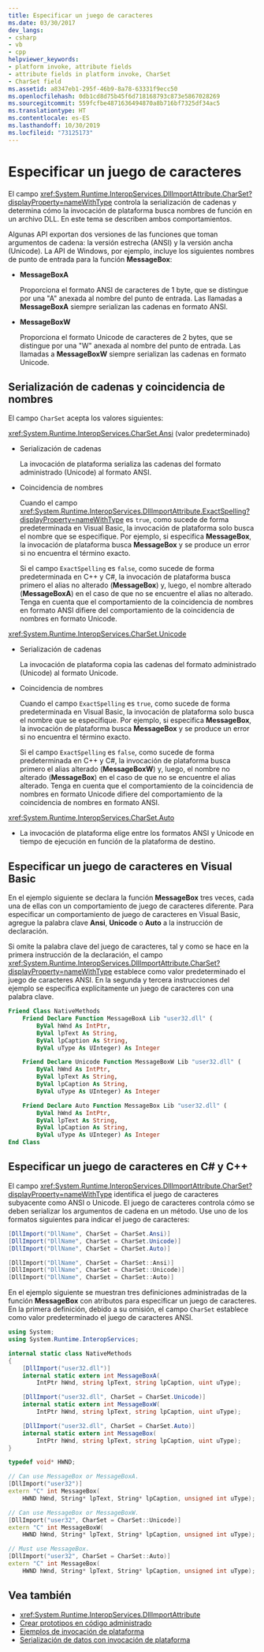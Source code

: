 ```yaml
---
title: Especificar un juego de caracteres
ms.date: 03/30/2017
dev_langs:
- csharp
- vb
- cpp
helpviewer_keywords:
- platform invoke, attribute fields
- attribute fields in platform invoke, CharSet
- CharSet field
ms.assetid: a8347eb1-295f-46b9-8a78-63331f9ecc50
ms.openlocfilehash: 0db1cd8d75b45f6d718168793c873e5867028269
ms.sourcegitcommit: 559fcfbe4871636494870a8b716bf7325df34ac5
ms.translationtype: HT
ms.contentlocale: es-ES
ms.lasthandoff: 10/30/2019
ms.locfileid: "73125173"
---
```

# <a name="specifying-a-character-set"></a>Especificar un juego de caracteres
El campo <xref:System.Runtime.InteropServices.DllImportAttribute.CharSet?displayProperty=nameWithType> controla la serialización de cadenas y determina cómo la invocación de plataforma busca nombres de función en un archivo DLL. En este tema se describen ambos comportamientos.  
  
 Algunas API exportan dos versiones de las funciones que toman argumentos de cadena: la versión estrecha (ANSI) y la versión ancha (Unicode). La API de Windows, por ejemplo, incluye los siguientes nombres de punto de entrada para la función **MessageBox**:  
  
- **MessageBoxA**  
  
     Proporciona el formato ANSI de caracteres de 1 byte, que se distingue por una "A" anexada al nombre del punto de entrada. Las llamadas a **MessageBoxA** siempre serializan las cadenas en formato ANSI.  
  
- **MessageBoxW**  
  
     Proporciona el formato Unicode de caracteres de 2 bytes, que se distingue por una "W" anexada al nombre del punto de entrada. Las llamadas a **MessageBoxW** siempre serializan las cadenas en formato Unicode.  
  
## <a name="string-marshaling-and-name-matching"></a>Serialización de cadenas y coincidencia de nombres  
 El campo `CharSet` acepta los valores siguientes:  
  
 <xref:System.Runtime.InteropServices.CharSet.Ansi> (valor predeterminado)  
  
- Serialización de cadenas  
  
     La invocación de plataforma serializa las cadenas del formato administrado (Unicode) al formato ANSI.  
  
- Coincidencia de nombres  
  
     Cuando el campo <xref:System.Runtime.InteropServices.DllImportAttribute.ExactSpelling?displayProperty=nameWithType> es `true`, como sucede de forma predeterminada en Visual Basic, la invocación de plataforma solo busca el nombre que se especifique. Por ejemplo, si especifica **MessageBox**, la invocación de plataforma busca **MessageBox** y se produce un error si no encuentra el término exacto.  
  
     Si el campo `ExactSpelling` es `false`, como sucede de forma predeterminada en C++ y C#, la invocación de plataforma busca primero el alias no alterado (**MessageBox**) y, luego, el nombre alterado (**MessageBoxA**) en el caso de que no se encuentre el alias no alterado. Tenga en cuenta que el comportamiento de la coincidencia de nombres en formato ANSI difiere del comportamiento de la coincidencia de nombres en formato Unicode.  
  
 <xref:System.Runtime.InteropServices.CharSet.Unicode>  
  
- Serialización de cadenas  
  
     La invocación de plataforma copia las cadenas del formato administrado (Unicode) al formato Unicode.  
  
- Coincidencia de nombres  
  
     Cuando el campo `ExactSpelling` es `true`, como sucede de forma predeterminada en Visual Basic, la invocación de plataforma solo busca el nombre que se especifique. Por ejemplo, si especifica **MessageBox**, la invocación de plataforma busca **MessageBox** y se produce un error si no encuentra el término exacto.  
  
     Si el campo `ExactSpelling` es `false`, como sucede de forma predeterminada en C++ y C#, la invocación de plataforma busca primero el alias alterado (**MessageBoxW**) y, luego, el nombre no alterado (**MessageBox**) en el caso de que no se encuentre el alias alterado. Tenga en cuenta que el comportamiento de la coincidencia de nombres en formato Unicode difiere del comportamiento de la coincidencia de nombres en formato ANSI.  
  
 <xref:System.Runtime.InteropServices.CharSet.Auto>  
  
- La invocación de plataforma elige entre los formatos ANSI y Unicode en tiempo de ejecución en función de la plataforma de destino.  
  
## <a name="specifying-a-character-set-in-visual-basic"></a>Especificar un juego de caracteres en Visual Basic  
 En el ejemplo siguiente se declara la función **MessageBox** tres veces, cada una de ellas con un comportamiento de juego de caracteres diferente. Para especificar un comportamiento de juego de caracteres en Visual Basic, agregue la palabra clave **Ansi**, **Unicode** o **Auto** a la instrucción de declaración.  
  
 Si omite la palabra clave del juego de caracteres, tal y como se hace en la primera instrucción de la declaración, el campo <xref:System.Runtime.InteropServices.DllImportAttribute.CharSet?displayProperty=nameWithType> establece como valor predeterminado el juego de caracteres ANSI. En la segunda y tercera instrucciones del ejemplo se especifica explícitamente un juego de caracteres con una palabra clave.  
  
```vb
Friend Class NativeMethods
    Friend Declare Function MessageBoxA Lib "user32.dll" (
        ByVal hWnd As IntPtr,
        ByVal lpText As String,
        ByVal lpCaption As String,
        ByVal uType As UInteger) As Integer

    Friend Declare Unicode Function MessageBoxW Lib "user32.dll" (
        ByVal hWnd As IntPtr,
        ByVal lpText As String,
        ByVal lpCaption As String,
        ByVal uType As UInteger) As Integer

    Friend Declare Auto Function MessageBox Lib "user32.dll" (
        ByVal hWnd As IntPtr,
        ByVal lpText As String,
        ByVal lpCaption As String,
        ByVal uType As UInteger) As Integer
End Class
```
  
## <a name="specifying-a-character-set-in-c-and-c"></a>Especificar un juego de caracteres en C# y C++  
 El campo <xref:System.Runtime.InteropServices.DllImportAttribute.CharSet?displayProperty=nameWithType> identifica el juego de caracteres subyacente como ANSI o Unicode. El juego de caracteres controla cómo se deben serializar los argumentos de cadena en un método. Use uno de los formatos siguientes para indicar el juego de caracteres:  
  
```csharp
[DllImport("DllName", CharSet = CharSet.Ansi)]
[DllImport("DllName", CharSet = CharSet.Unicode)]
[DllImport("DllName", CharSet = CharSet.Auto)]
```
  
```cpp
[DllImport("DllName", CharSet = CharSet::Ansi)]
[DllImport("DllName", CharSet = CharSet::Unicode)]
[DllImport("DllName", CharSet = CharSet::Auto)]
```
  
 En el ejemplo siguiente se muestran tres definiciones administradas de la función **MessageBox** con atributos para especificar un juego de caracteres. En la primera definición, debido a su omisión, el campo `CharSet` establece como valor predeterminado el juego de caracteres ANSI.  
  
```csharp  
using System;
using System.Runtime.InteropServices;

internal static class NativeMethods
{
    [DllImport("user32.dll")]
    internal static extern int MessageBoxA(
        IntPtr hWnd, string lpText, string lpCaption, uint uType);

    [DllImport("user32.dll", CharSet = CharSet.Unicode)]
    internal static extern int MessageBoxW(
        IntPtr hWnd, string lpText, string lpCaption, uint uType);

    [DllImport("user32.dll", CharSet = CharSet.Auto)]
    internal static extern int MessageBox(
        IntPtr hWnd, string lpText, string lpCaption, uint uType);
}
```  
  
```cpp
typedef void* HWND;

// Can use MessageBox or MessageBoxA.
[DllImport("user32")]
extern "C" int MessageBox(
    HWND hWnd, String* lpText, String* lpCaption, unsigned int uType);

// Can use MessageBox or MessageBoxW.
[DllImport("user32", CharSet = CharSet::Unicode)]
extern "C" int MessageBoxW(
    HWND hWnd, String* lpText, String* lpCaption, unsigned int uType);

// Must use MessageBox.
[DllImport("user32", CharSet = CharSet::Auto)]
extern "C" int MessageBox(
    HWND hWnd, String* lpText, String* lpCaption, unsigned int uType);
```
  
## <a name="see-also"></a>Vea también

- <xref:System.Runtime.InteropServices.DllImportAttribute>
- [Crear prototipos en código administrado](creating-prototypes-in-managed-code.md)
- [Ejemplos de invocación de plataforma](platform-invoke-examples.md)
- [Serialización de datos con invocación de plataforma](marshaling-data-with-platform-invoke.md)
